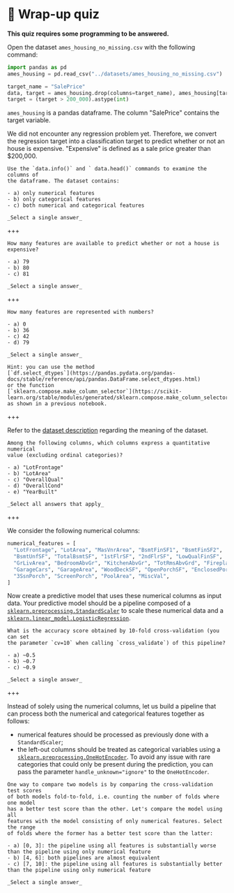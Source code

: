 # 🏁 Wrap-up quiz

**This quiz requires some programming to be answered.**

Open the dataset `ames_housing_no_missing.csv` with the following command:

```python
import pandas as pd
ames_housing = pd.read_csv("../datasets/ames_housing_no_missing.csv")

target_name = "SalePrice"
data, target = ames_housing.drop(columns=target_name), ames_housing[target_name]
target = (target > 200_000).astype(int)
```

`ames_housing` is a pandas dataframe. The column "SalePrice" contains the
target variable.

We did not encounter any regression problem yet. Therefore, we convert the
regression target into a classification target to predict whether or not an
house is expensive. "Expensive" is defined as a sale price greater than
$200,000.

```{admonition} Question
Use the `data.info()` and ` data.head()` commands to examine the columns of
the dataframe. The dataset contains:

- a) only numerical features
- b) only categorical features
- c) both numerical and categorical features

_Select a single answer_
```

+++

```{admonition} Question
How many features are available to predict whether or not a house is
expensive?

- a) 79
- b) 80
- c) 81

_Select a single answer_
```

+++

```{admonition} Question
How many features are represented with numbers?

- a) 0
- b) 36
- c) 42
- d) 79

_Select a single answer_

Hint: you can use the method
[`df.select_dtypes`](https://pandas.pydata.org/pandas-docs/stable/reference/api/pandas.DataFrame.select_dtypes.html)
or the function
[`sklearn.compose.make_column_selector`](https://scikit-learn.org/stable/modules/generated/sklearn.compose.make_column_selector.html)
as shown in a previous notebook.
```

+++

Refer to the [dataset description](https://www.openml.org/d/42165) regarding
the meaning of the dataset.

```{admonition} Question
Among the following columns, which columns express a quantitative numerical
value (excluding ordinal categories)?

- a) "LotFrontage"
- b) "LotArea"
- c) "OverallQual"
- d) "OverallCond"
- e) "YearBuilt"

_Select all answers that apply_
```

+++

We consider the following numerical columns:

```python
numerical_features = [
  "LotFrontage", "LotArea", "MasVnrArea", "BsmtFinSF1", "BsmtFinSF2",
  "BsmtUnfSF", "TotalBsmtSF", "1stFlrSF", "2ndFlrSF", "LowQualFinSF",
  "GrLivArea", "BedroomAbvGr", "KitchenAbvGr", "TotRmsAbvGrd", "Fireplaces",
  "GarageCars", "GarageArea", "WoodDeckSF", "OpenPorchSF", "EnclosedPorch",
  "3SsnPorch", "ScreenPorch", "PoolArea", "MiscVal",
]
```

Now create a predictive model that uses these numerical columns as input data.
Your predictive model should be a pipeline composed of a
[`sklearn.preprocessing.StandardScaler`](https://scikit-learn.org/stable/modules/generated/sklearn.preprocessing.StandardScaler.html)
to scale these numerical data and a
[`sklearn.linear_model.LogisticRegression`](https://scikit-learn.org/stable/modules/generated/sklearn.linear_model.LogisticRegression.html).

```{admonition} Question
What is the accuracy score obtained by 10-fold cross-validation (you can set
the parameter `cv=10` when calling `cross_validate`) of this pipeline?

- a) ~0.5
- b) ~0.7
- c) ~0.9

_Select a single answer_
```

+++

Instead of solely using the numerical columns, let us build a pipeline that
can process both the numerical and categorical features together as follows:

- numerical features should be processed as previously done with a
  `StandardScaler`;
- the left-out columns should be treated as categorical variables using a
  [`sklearn.preprocessing.OneHotEncoder`](https://scikit-learn.org/stable/modules/generated/sklearn.preprocessing.OneHotEncoder.html).
  To avoid any issue with rare categories that could only be present during
  the prediction, you can pass the parameter `handle_unknown="ignore"` to the
  `OneHotEncoder`.

```{admonition} Question
One way to compare two models is by comparing the cross-validation test scores
of both models fold-to-fold, i.e. counting the number of folds where one model
has a better test score than the other. Let's compare the model using all
features with the model consisting of only numerical features. Select the range
of folds where the former has a better test score than the latter:

- a) [0, 3]: the pipeline using all features is substantially worse than the pipeline using only numerical feature
- b) [4, 6]: both pipelines are almost equivalent
- c) [7, 10]: the pipeline using all features is substantially better than the pipeline using only numerical feature

_Select a single answer_
```

